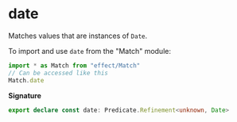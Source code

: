 # date

Matches values that are instances of `Date`.

To import and use `date` from the "Match" module:

```ts
import * as Match from "effect/Match"
// Can be accessed like this
Match.date
```

**Signature**

```ts
export declare const date: Predicate.Refinement<unknown, Date>
```
